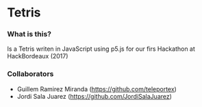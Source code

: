 # Tetris

### What is this?

Is a Tetris writen in JavaScript using p5.js for our firs Hackathon at HackBordeaux (2017)

### Collaborators

- Guillem Ramirez Miranda (https://github.com/teleportex)
- Jordi Sala Juarez (https://github.com/JordiSalaJuarez)
